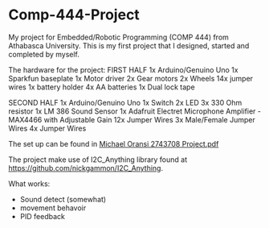 # Comp-444-Project

My project for Embedded/Robotic Programming (COMP 444) from Athabasca University.
This is my first project that I designed, started and completed by myself.

The hardware for the project:
FIRST HALF
1x Arduino/Genuino Uno 1x Sparkfun baseplate 1x Motor driver 2x Gear motors 2x Wheels 14x jumper wires 1x battery holder 4x AA batteries 1x Dual lock tape

SECOND HALF
1x Arduino/Genuino Uno 1x Switch 2x LED 3x 330 Ohm resistor 1x LM 386 Sound Sensor 1x Adafruit Electret Microphone Amplifier - MAX4466 with Adjustable Gain 12x Jumper Wires 3x Male/Female Jumper Wires 4x Jumper Wires

The set up can be found in <a href="https://github.com/moranski7/Comp-444-Project/blob/master/Michael%20Oransi%202743708%20Project.pdf">Michael Oransi 2743708 Project.pdf</a>

The project make use of I2C_Anything library found at https://github.com/nickgammon/I2C_Anything.

What works:
- Sound detect (somewhat)
- movement behavoir
- PID feedback
